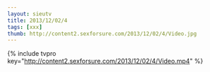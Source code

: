 ```yaml
--- 
layout: sieutv
title: 2013/12/02/4
tags: [xxx]
thumb: http://content2.sexforsure.com/2013/12/02/4/Video.jpg
---
```

{% include tvpro key="http://content2.sexforsure.com/2013/12/02/4/Video.mp4" %} 
